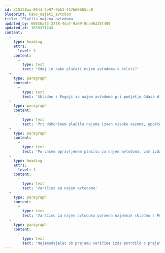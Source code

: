 ```yaml
---
id: 315320aa-8044-4e97-9b53-457b60665cc0
blueprint: kako_najeti_avtodom
title: 'Plačilo najema avtodoma'
updated_by: 60856af3-22f8-4da7-9a09-8da46338f409
updated_at: 1650371243
content:
  -
    type: heading
    attrs:
      level: 3
    content:
      -
        type: text
        text: 'Kdaj in kako plačati najem avtodoma v celoti?'
  -
    type: paragraph
    content:
      -
        type: text
        text: 'Skladno s Pogoji za najem avtodoma pri podjetju Odasa d.o.o. je potrebno v visoki sezoni nakazati preostali znesek (60 %) najemnine za najem avtodoma najkasneje 30 dni pred začetkom najem-a avtodoma.'
  -
    type: paragraph
    content:
      -
        type: text
        text: 'Pri dokončnem plačilu najema izven visoke sezone, upoštevajte urnik plačil v Pogoji za najem avtodoma pri podjetju Odasa d.o.o.'
  -
    type: paragraph
    content:
      -
        type: text
        text: 'Po vašem opravljenem plačilu za najem avtodoma, vam izdamo potrdilo o plačanem najemu – račun.'
  -
    type: heading
    attrs:
      level: 3
    content:
      -
        type: text
        text: 'Varščina za najem avtodoma'
  -
    type: paragraph
    content:
      -
        type: text
        text: 'Varščino za najem avtodoma poravna najemnik skladno s Pogoji najema avtodoma pri podjetju Odasa d.o.o. pred prevzemom avtodoma.'
  -
    type: paragraph
    content:
      -
        type: text
        text: 'Najemodajalec ob prejemu varščine izda potrdilo o prejetju varščine. Ob vrnitvi nepoškodovanega in očiščenega avtodoma skladno s Pogoji za najema avtodoma pri podjetju Odasa d.o.o., se varščina vrne najemniku v celoti. V nasprotnem primeru se upoštevajo določila teh Pogojev.'
---
```

